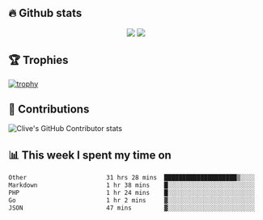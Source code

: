 ## &#128293; Github stats

<!-- GitHub Readme Streak Stats - https://github.com/DenverCoder1/github-readme-streak-stats -->
<p align="center">

<picture>
  <source 
    srcset="https://github-readme-stats.vercel.app/api?username=clivewalkden&count_private=true&show_icons=true&theme=darcula"
    media="(prefers-color-scheme: dark)"
  />
  <source
    srcset="https://github-readme-stats.vercel.app/api?username=clivewalkden&count_private=true&show_icons=true&theme=calm"
    media="(prefers-color-scheme: light), (prefers-color-scheme: no-preference)"
  />
  <img src="https://github-readme-stats.vercel.app/api?username=clivewalkden&count_private=true&show_icons=true&theme=darcula" />
</picture>

<a href="https://git.io/streak-stats" target="_blank">
  <img src="http://github-readme-streak-stats.herokuapp.com?user=clivewalkden&theme=darcula&date_format=j%20M%5B%20Y%5D" />
</a>

</p>

## &#127942; Trophies
[![trophy](https://github-profile-trophy.vercel.app/?username=clivewalkden&theme=onedark)](https://github.com/clivewalkden/github-profile-trophy)

## &#129309; Contributions
![Clive's GitHub Contributor stats](https://github-contributor-stats.vercel.app/api?username=clivewalkden)

## &#128202; This week I spent my time on
<!--START_SECTION:waka-->

```txt
Other                      31 hrs 28 mins  ████████████████████▒░░░░   81.18 %
Markdown                   1 hr 38 mins    █░░░░░░░░░░░░░░░░░░░░░░░░   04.23 %
PHP                        1 hr 24 mins    █░░░░░░░░░░░░░░░░░░░░░░░░   03.63 %
Go                         1 hr 2 mins     ▓░░░░░░░░░░░░░░░░░░░░░░░░   02.67 %
JSON                       47 mins         ▓░░░░░░░░░░░░░░░░░░░░░░░░   02.03 %
```

<!--END_SECTION:waka-->
